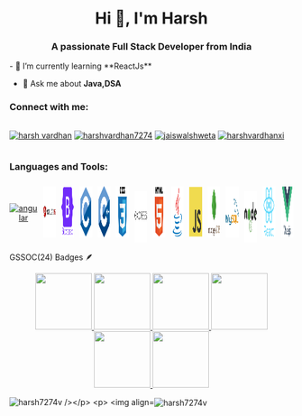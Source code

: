 

<h1 align="center">Hi 👋, I'm Harsh</h1>
<h3 align="center">A passionate Full Stack Developer from India</h3>
<!-- <img align="center" alt="Coding" width="500" src="https://media2.giphy.com/media/v1.Y2lkPTc5MGI3NjExNTVhZnZxMHR2eHd3cDVld3dkamE3aHplZ3U1OW1wZ3E1aTZ2MTN5NyZlcD12MV9pbnRlcm5hbF9naWZfYnlfaWQmY3Q9Zw/RbDKaczqWovIugyJmW/giphy.webp">


<p align="left"> <img src="https://komarev.com/ghpvc/?username=2004shweta&label=Profile%20views&color=0e75b6&style=flat" alt="harsh7274v" /> </p>
 -->
- 🌱 I’m currently learning **ReactJs**

- 💬 Ask me about **Java,DSA**



<h3 align="left">Connect with me:</h3>
<div style='display:flex; align-items:center; gap: 10px;' align='center'>


<a href="https://www.linkedin.com/in/harsh0204/" target="blank"><img align="center" src="https://raw.githubusercontent.com/rahuldkjain/github-profile-readme-generator/master/src/images/icons/Social/linked-in-alt.svg" alt="harsh vardhan" height="30" width="40" /></a>
<a href="https://www.instagram.com/rane.harsh_01/?__pwa=1" target="blank"><img align="center" src="https://raw.githubusercontent.com/rahuldkjain/github-profile-readme-generator/master/src/images/icons/Social/instagram.svg" alt="harshvardhan7274" height="30" width="40" /></a>
<a href="https://www.leetcode.com/jaiswalshweta" target="blank"><img align="center" src="https://raw.githubusercontent.com/rahuldkjain/github-profile-readme-generator/master/src/images/icons/Social/leet-code.svg" alt="jaiswalshweta" height="30" width="40" /></a>
<a href="https://www.geeksforgeeks.org/user/harshvardehxi/" target="blank"><img align="center" src="https://raw.githubusercontent.com/rahuldkjain/github-profile-readme-generator/master/src/images/icons/Social/geeks-for-geeks.svg" alt="harshvardhanxi" height="30" width="40" /></a>
</div>

<h3 align="left">Languages and Tools:</h3>
<div style='display:flex; align-items:center; gap: 10px;' align='center'>
<a href="https://angular.io" target="_blank" rel="noreferrer"> 
<img src="https://angular.io/assets/images/logos/angular/angular.svg" alt="angular" width="80" height="90"/> </a> <a href="https://angular.io" target="_blank" rel="noreferrer">
<img src="https://raw.githubusercontent.com/devicons/devicon/master/icons/angularjs/angularjs-original-wordmark.svg" alt="angularjs" width="80" height="90"/> </a> <a href="https://getbootstrap.com" target="_blank" rel="noreferrer"> 
<img src="https://raw.githubusercontent.com/devicons/devicon/master/icons/bootstrap/bootstrap-plain-wordmark.svg" alt="bootstrap" width="80" height="90"/> </a> <a href="https://www.cprogramming.com/" target="_blank" rel="noreferrer"> 
<img src="https://raw.githubusercontent.com/devicons/devicon/master/icons/c/c-original.svg" alt="c" width="80" height="90"/> </a> <a href="https://www.w3schools.com/cpp/" target="_blank" rel="noreferrer"> 
<img src="https://raw.githubusercontent.com/devicons/devicon/master/icons/cplusplus/cplusplus-original.svg" alt="cplusplus" width="80" height="90"/> </a> <a href="https://www.w3schools.com/css/" target="_blank" rel="noreferrer"> 
<img src="https://raw.githubusercontent.com/devicons/devicon/master/icons/css3/css3-original-wordmark.svg" alt="css3" width="80" height="90"/> </a> <a href="https://expressjs.com" target="_blank" rel="noreferrer"> <br>
<img src="https://raw.githubusercontent.com/devicons/devicon/master/icons/express/express-original-wordmark.svg" alt="express"width="80" height="90"/> </a> <a href="https://www.w3.org/html/" target="_blank" rel="noreferrer"> 
<img src="https://raw.githubusercontent.com/devicons/devicon/master/icons/html5/html5-original-wordmark.svg" alt="html5" width="80" height="90"/> </a> <a href="https://www.java.com" target="_blank" rel="noreferrer">
<img src="https://raw.githubusercontent.com/devicons/devicon/master/icons/java/java-original.svg" alt="java" width="80" height="90"/> </a> <a href="https://developer.mozilla.org/en-US/docs/Web/JavaScript" target="_blank" rel="noreferrer"> 
<img src="https://raw.githubusercontent.com/devicons/devicon/master/icons/javascript/javascript-original.svg" alt="javascript" width="80" height="90"/> </a> <a href="https://www.mongodb.com/" target="_blank" rel="noreferrer"> 
<img src="https://raw.githubusercontent.com/devicons/devicon/master/icons/mongodb/mongodb-original-wordmark.svg" alt="mongodb"width="80" height="90"/> </a> <a href="https://www.mysql.com/" target="_blank" rel="noreferrer"> 
<img src="https://raw.githubusercontent.com/devicons/devicon/master/icons/mysql/mysql-original-wordmark.svg" alt="mysql" width="80" height="90"/> </a> <a href="https://nodejs.org" target="_blank" rel="noreferrer"><br>
<img src="https://raw.githubusercontent.com/devicons/devicon/master/icons/nodejs/nodejs-original-wordmark.svg" alt="nodejs"  width="80" height="90"/> </a> <a href="https://reactjs.org/" target="_blank" rel="noreferrer"> 
<img src="https://raw.githubusercontent.com/devicons/devicon/master/icons/react/react-original-wordmark.svg" alt="react" width="80" height="90"/> </a> <a href="https://vuejs.org/" target="_blank" rel="noreferrer">
<img src="https://raw.githubusercontent.com/devicons/devicon/master/icons/vuejs/vuejs-original-wordmark.svg" alt="vuejs" width="80" height="90"/>
</a>
</div>

GSSOC(24) Badges 🪶
<div style='display:flex; align-items:center; gap: 10px;' align='center'><a href="https://gssoc.girlscript.tech/leaderboard">
<img src="https://raw.githubusercontent.com/GSSoC24/Postman-Challenge/main/docs/assets/Postman%20White.png" width="100px" height="100px" />
  <img src="https://raw.githubusercontent.com/GSSoC24/Postman-Challenge/main/docs/assets/1.png" width="100px" height="100px" />
  <img src="https://raw.githubusercontent.com/GSSoC24/Postman-Challenge/main/docs/assets/2.png" width="100px" height="100px" />
  <img src="https://raw.githubusercontent.com/GSSoC24/Postman-Challenge/main/docs/assets/3.png" width="100px" height="100px" />
  <img src="https://raw.githubusercontent.com/GSSoC24/Postman-Challenge/main/docs/assets/4.png" width="100px" height="100px" />
  <img src="https://raw.githubusercontent.com/GSSoC24/Postman-Challenge/main/docs/assets/5.png" width="100px" height="100px" />
  </a>
</div>

<p><img align="left" src="https://github-readme-stats.vercel.app/api/top-langs?username=harsh7274v&show_icons=true&locale=en&layout=compact" alt="harsh7274v /></p>

<p>&nbsp;<img align="center" src="https://github-readme-stats.vercel.app/api?username=harsh7274v&show_icons=true&locale=en" alt="harsh7274v" /></p>

<p><img align="center" src="https://github-readme-streak-stats.herokuapp.com/?user=harsh7274v&" alt="harsh7274v" /></p>
